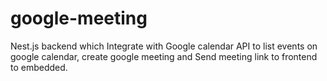 # google-meeting
Nest.js backend which Integrate with Google calendar API to list events on google calendar,
create google meeting and Send meeting link to frontend to embedded.

